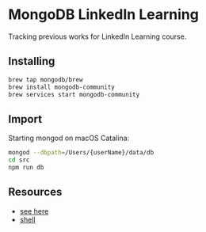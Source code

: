 # MongoDB LinkedIn Learning

Tracking previous works for LinkedIn Learning course.

## Installing

```bash
brew tap mongodb/brew
brew install mongodb-community
brew services start mongodb-community
```

## Import

Starting mongod on macOS Catalina:
```bash
mongod --dbpath=/Users/{userName}/data/db
cd src
npm run db
```

## Resources

* [see here](https://stackoverflow.com/questions/58034955/read-only-file-system-when-attempting-mkdir-data-db-on-mac)
* [shell](https://docs.mongodb.com/manual/reference/mongo-shell/)